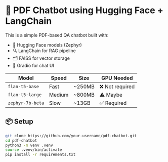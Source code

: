 # 🤖 PDF Chatbot using Hugging Face + LangChain

This is a simple PDF-based QA chatbot built with:
- 🧠 Hugging Face models (Zephyr)
- 🔍 LangChain for RAG pipeline
- 🗂️ FAISS for vector storage
- 💬 Gradio for chat UI

| Model            | Speed  | Size    | GPU Needed     |
| ---------------- | ------ | ------- | -------------- |
| `flan-t5-base`   | Fast   | \~250MB | ❌ Not required |
| `flan-t5-large`  | Medium | \~800MB | ⚠️ Maybe       |
| `zephyr-7b-beta` | Slow   | \~13GB  | ✅ Required     |

## 📦 Setup

```bash
git clone https://github.com/your-username/pdf-chatbot.git
cd pdf-chatbot
python3 -m venv .venv
source .venv/bin/activate
pip install -r requirements.txt
